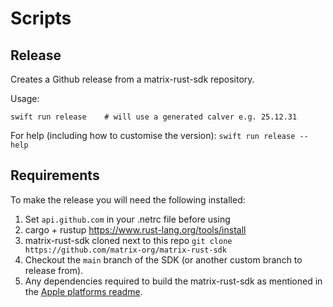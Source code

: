 # Scripts

## Release
Creates a Github release from a matrix-rust-sdk repository.

Usage:
```
swift run release    # will use a generated calver e.g. 25.12.31
```

For help (including how to customise the version): `swift run release --help`

## Requirements

To make the release you will need the following installed:
1. Set `api.github.com` in your .netrc file before using
2. cargo + rustup https://www.rust-lang.org/tools/install
3. matrix-rust-sdk cloned next to this repo `git clone https://github.com/matrix-org/matrix-rust-sdk`
4. Checkout the `main` branch of the SDK (or another custom branch to release from).
5. Any dependencies required to build the matrix-rust-sdk as mentioned in the [Apple platforms readme](https://github.com/matrix-org/matrix-rust-sdk/blob/main/bindings/apple/README.md).
